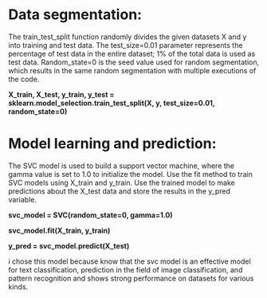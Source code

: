 # Data segmentation:
The train_test_split function randomly divides the given datasets X and y into training and test data.
The test_size=0.01 parameter represents the percentage of test data in the entire dataset; 1% of the total data is used as test data.
Random_state=0 is the seed value used for random segmentation, which results in the same random segmentation with multiple executions of the code.

**X_train, X_test, y_train, y_test = sklearn.model_selection.train_test_split(X, y, test_size=0.01, random_state=0)**

# Model learning and prediction:
The SVC model is used to build a support vector machine, where the gamma value is set to 1.0 to initialize the model.
Use the fit method to train SVC models using X_train and y_train.
Use the trained model to make predictions about the X_test data and store the results in the y_pred variable.

**svc_model = SVC(random_state=0, gamma=1.0)**

**svc_model.fit(X_train, y_train)**

**y_pred = svc_model.predict(X_test)**

i chose this model because  know that the svc model is an effective model for text classification,
prediction in the field of image classification, and pattern recognition and shows strong performance on datasets for various kinds.

